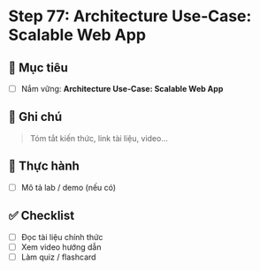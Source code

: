 # Step 77: Architecture Use‑Case: Scalable Web App

## 🎯 Mục tiêu
- [ ] Nắm vững: **Architecture Use‑Case: Scalable Web App**

## 📘 Ghi chú
> Tóm tắt kiến thức, link tài liệu, video...

## 🧪 Thực hành
- [ ] Mô tả lab / demo (nếu có)

## ✅ Checklist
- [ ] Đọc tài liệu chính thức
- [ ] Xem video hướng dẫn
- [ ] Làm quiz / flashcard
